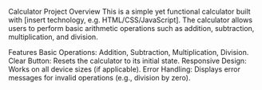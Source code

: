 Calculator Project
Overview
This is a simple yet functional calculator built with [insert technology, e.g. HTML/CSS/JavaScript]. The calculator allows users to perform basic arithmetic operations such as addition, subtraction, multiplication, and division.

Features
Basic Operations: Addition, Subtraction, Multiplication, Division.
Clear Button: Resets the calculator to its initial state.
Responsive Design: Works on all device sizes (if applicable).
Error Handling: Displays error messages for invalid operations (e.g., division by zero).

